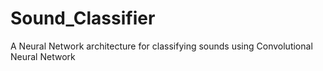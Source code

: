 # Sound_Classifier
A Neural Network architecture for classifying sounds using Convolutional Neural Network
